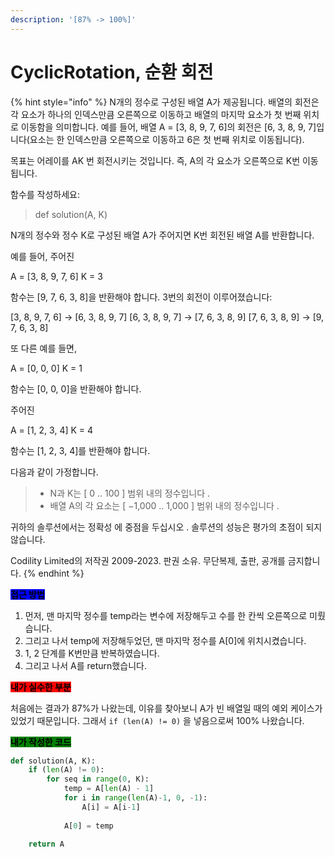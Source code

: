 ```yaml
---
description: '[87% -> 100%]'
---
```


# CyclicRotation, 순환 회전

{% hint style="info" %}
N개의 정수로 구성된 배열 A가 제공됩니다. 배열의 회전은 각 요소가 하나의 인덱스만큼 오른쪽으로 이동하고 배열의 마지막 요소가 첫 번째 위치로 이동함을 의미합니다. 예를 들어, 배열 A = \[3, 8, 9, 7, 6]의 회전은 \[6, 3, 8, 9, 7]입니다(요소는 한 인덱스만큼 오른쪽으로 이동하고 6은 첫 번째 위치로 이동됩니다).

목표는 어레이를 AK 번 회전시키는 것입니다. 즉, A의 각 요소가 오른쪽으로 K번 이동됩니다.

함수를 작성하세요:

> def solution(A, K)

N개의 정수와 정수 K로 구성된 배열 A가 주어지면 K번 회전된 배열 A를 반환합니다.

예를 들어, 주어진

A = \[3, 8, 9, 7, 6] K = 3

함수는 \[9, 7, 6, 3, 8]을 반환해야 합니다. 3번의 회전이 이루어졌습니다:

\[3, 8, 9, 7, 6] -> \[6, 3, 8, 9, 7] \[6, 3, 8, 9, 7] -> \[7, 6, 3, 8, 9] \[7, 6, 3, 8, 9] -> \[9, 7, 6, 3, 8]

또 다른 예를 들면,

A = \[0, 0, 0] K = 1

함수는 \[0, 0, 0]을 반환해야 합니다.

주어진

A = \[1, 2, 3, 4] K = 4

함수는 \[1, 2, 3, 4]를 반환해야 합니다.

다음과 같이 가정합니다.

> * N과 K는 \[ 0 .. 100 ] 범위 내의 정수입니다 .
> * 배열 A의 각 요소는 \[ −1,000 .. 1,000 ] 범위 내의 정수입니다 .

귀하의 솔루션에서는 정확성 에 중점을 두십시오 . 솔루션의 성능은 평가의 초점이 되지 않습니다.



Codility Limited의 저작권 2009-2023. 판권 소유. 무단복제, 출판, 공개를 금지합니다.
{% endhint %}



<mark style="background-color:blue;">**접근 방법**</mark>

1. 먼저, 맨 마지막 정수를 temp라는 변수에 저장해두고 수를 한 칸씩 오른쪽으로 미뤘습니다.
2. 그리고 나서 temp에 저장해두었던, 맨 마지막 정수를 A\[0]에 위치시켰습니다.
3. 1, 2 단계를 K번만큼 반복하였습니다.
4. 그리고 나서 A를 return했습니다.



<mark style="background-color:red;">**내가 실수한 부분**</mark>

처음에는 결과가 87%가 나왔는데, 이유를 찾아보니 A가 빈 배열일 때의 예외 케이스가 있었기 때문입니다. 그래서 `if (len(A) != 0)` 을 넣음으로써 100% 나왔습니다.



<mark style="background-color:green;">**내가 작성한 코드**</mark>

```python
def solution(A, K):
    if (len(A) != 0):
        for seq in range(0, K):
            temp = A[len(A) - 1]
            for i in range(len(A)-1, 0, -1):
                A[i] = A[i-1]
    
            A[0] = temp
    
    return A
```
